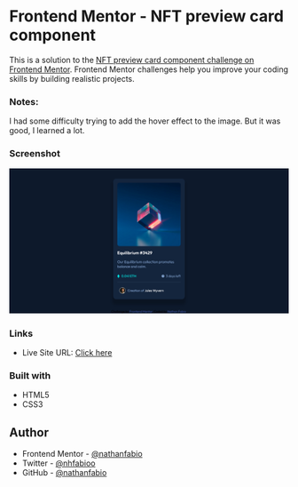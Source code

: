 # Frontend Mentor - NFT preview card component

This is a solution to the [NFT preview card component challenge on Frontend Mentor](https://www.frontendmentor.io/challenges/nft-preview-card-component-SbdUL_w0U). Frontend Mentor challenges help you improve your coding skills by building realistic projects. 

### Notes:
I had some difficulty trying to add the hover effect to the image. But it was good, I learned a lot.

### Screenshot
<img src="screenshot-nft.png" alt="screenshot">

### Links

- Live Site URL: <a href="https://nathanfabio.github.io/project-nftpreviewcard/">Click here</a>


### Built with
- HTML5
- CSS3


## Author

- Frontend Mentor - [@nathanfabio](https://www.frontendmentor.io/profile/nathanfabio)
- Twitter - [@nhfabioo](https://www.twitter.com/nhfabioo)
- GitHub  -  [@nathanfabio](https://github.com/nathanfabio)
